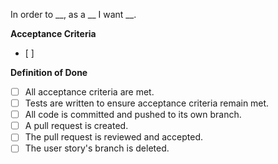 In order to __, as a __ I want __.

**Acceptance Criteria**
- [ ] 

**Definition of Done**
- [ ] All acceptance criteria are met.
- [ ] Tests are written to ensure acceptance criteria remain met.
- [ ] All code is committed and pushed to its own branch.
- [ ] A pull request is created.
- [ ] The pull request is reviewed and accepted.
- [ ] The user story's branch is deleted.
